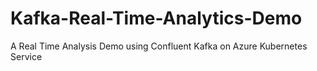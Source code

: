 # Kafka-Real-Time-Analytics-Demo
A Real Time Analysis Demo using Confluent Kafka on Azure Kubernetes Service
